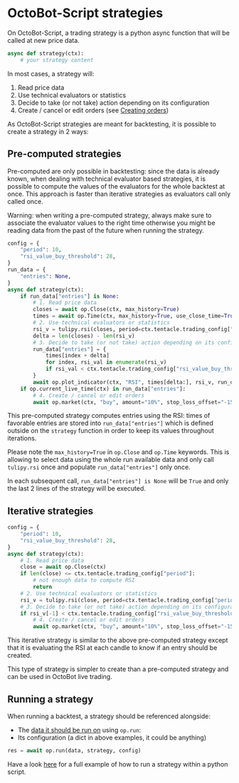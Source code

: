 # OctoBot-Script strategies

On OctoBot-Script, a trading strategy is a python async function that will be called at new price data.
``` python
async def strategy(ctx):
    # your strategy content
```

In most cases, a strategy will:
1. Read price data
2. Use technical evaluators or statistics
3. Decide to take (or not take) action depending on its configuration 
4. Create / cancel or edit orders (see [Creating orders](../../docs/trading/orders.md))

As OctoBot-Script strategies are meant for backtesting, it is possible to create a strategy in 2 ways:
## Pre-computed strategies
Pre-computed are only possible in backtesting: since the data is already known, when dealing with technical 
evaluator based strategies, it is possible to compute the values of the evaluators for the whole backtest at once. 
This approach is faster than iterative strategies as evaluators call only called once. 

Warning: when writing a pre-computed strategy, always make sure to associate the evaluator values to the 
right time otherwise you might be reading data from the past of the future when running the strategy.

``` python
config = {
    "period": 10,
    "rsi_value_buy_threshold": 28,
}
run_data = {
    "entries": None,
}
async def strategy(ctx):
    if run_data["entries"] is None:
        # 1. Read price data
        closes = await op.Close(ctx, max_history=True)
        times = await op.Time(ctx, max_history=True, use_close_time=True)
        # 2. Use technical evaluators or statistics 
        rsi_v = tulipy.rsi(closes, period=ctx.tentacle.trading_config["period"])
        delta = len(closes) - len(rsi_v)
        # 3. Decide to take (or not take) action depending on its configuration 
        run_data["entries"] = {
            times[index + delta]
            for index, rsi_val in enumerate(rsi_v)
            if rsi_val < ctx.tentacle.trading_config["rsi_value_buy_threshold"]
        }
        await op.plot_indicator(ctx, "RSI", times[delta:], rsi_v, run_data["entries"])
    if op.current_live_time(ctx) in run_data["entries"]:
        # 4. Create / cancel or edit orders
        await op.market(ctx, "buy", amount="10%", stop_loss_offset="-15%", take_profit_offset="25%")
```
This pre-computed strategy computes entries using the RSI: times of favorable entries are stored into 
`run_data["entries"]` which is defined outside on the `strategy` function in order to keep its values 
throughout iterations.

Please note the `max_history=True` in `op.Close` and `op.Time` keywords. This is allowing to select 
data using the whole run available data and only call `tulipy.rsi` once and populate `run_data["entries"]` 
only once.

In each subsequent call, `run_data["entries"] is None` will be `True` and only the last 2 lines of 
the strategy will be executed. 

## Iterative strategies
``` python
config = {
    "period": 10,
    "rsi_value_buy_threshold": 28,
}
async def strategy(ctx):
    # 1. Read price data
    close = await op.Close(ctx)
    if len(close) <= ctx.tentacle.trading_config["period"]:
        # not enough data to compute RSI
        return
    # 2. Use technical evaluators or statistics 
    rsi_v = tulipy.rsi(close, period=ctx.tentacle.trading_config["period"])
    # 3. Decide to take (or not take) action depending on its configuration 
    if rsi_v[-1] < ctx.tentacle.trading_config["rsi_value_buy_threshold"]:
        # 4. Create / cancel or edit orders
        await op.market(ctx, "buy", amount="10%", stop_loss_offset="-15%", take_profit_offset="25%")
```
This iterative strategy is similar to the above pre-computed strategy except that it is evaluating the RSI 
at each candle to know if an entry should be created.

This type of strategy is simpler to create than a pre-computed strategy and can be used in 
OctoBot live trading.

## Running a strategy

When running a backtest, a strategy should be referenced alongside:
- The [data it should be run on](../../docs/data/fetching_data.md) using `op.run`:
- Its configuration (a dict in above examples, it could be anything)

``` python
res = await op.run(data, strategy, config)
```

Have a look [here](../../#script) for a full example of 
how to run a strategy within a python script.
